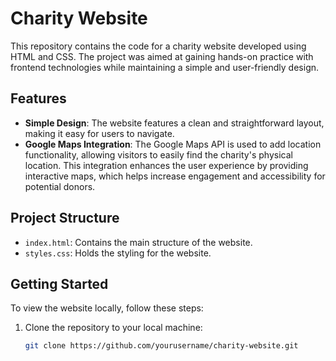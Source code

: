     
# Charity Website

This repository contains the code for a charity website developed using HTML and CSS. The project was aimed at gaining hands-on practice with frontend technologies while maintaining a simple and user-friendly design.
 
## Features

- **Simple Design**: The website features a clean and straightforward layout, making it easy for users to navigate.
- **Google Maps Integration**: The Google Maps API is used to add location functionality, allowing visitors to easily find the charity's physical location. This integration enhances the user experience by providing interactive maps, which helps increase engagement and accessibility for potential donors.

## Project Structure
 
- `index.html`: Contains the main structure of the website.
- `styles.css`: Holds the styling for the website.   

 
## Getting Started 
 
To view the website locally, follow these steps: 

1. Clone the repository to your local machine:
   ```bash
   git clone https://github.com/yourusername/charity-website.git
 
